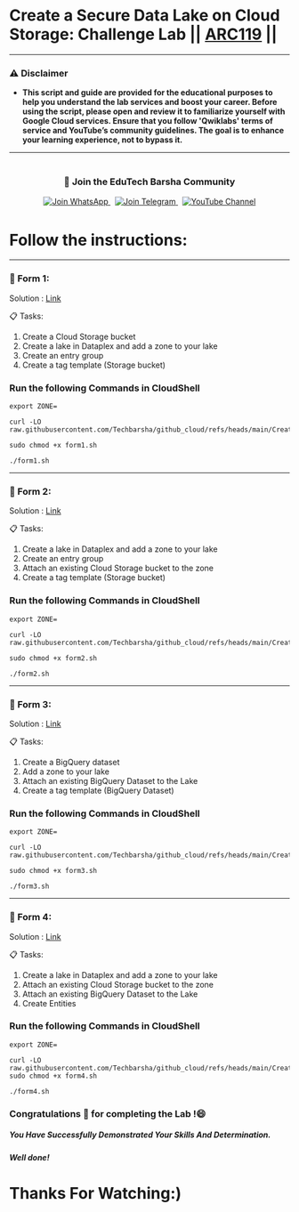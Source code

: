 # Create a Secure Data Lake on Cloud Storage: Challenge Lab || [ARC119](https://www.cloudskillsboost.google/catalog_lab/5632) ||
---
### ⚠️ Disclaimer
- **This script and guide are provided for  the educational purposes to help you understand the lab services and boost your career. Before using the script, please open and review it to familiarize yourself with Google Cloud services. Ensure that you follow 'Qwiklabs' terms of service and YouTube’s community guidelines. The goal is to enhance your learning experience, not to bypass it.**
---
<div align="center" style="padding: 5px;">
  <h3>📱 Join the EduTech Barsha Community</h3>
  
  <a href="https://whatsapp.com/channel/0029Va5J2r5Jf05cKT1pZh31">
    <img src="https://img.shields.io/badge/Join_WhatsApp-25D366?style=for-the-badge&logo=whatsapp&logoColor=white" alt="Join WhatsApp">
  </a>
  &nbsp;
  <a href="https://t.me/edutechbarsha">
    <img src="https://img.shields.io/badge/Join_Telegram-229ED9?style=for-the-badge&logo=telegram&logoColor=white" alt="Join Telegram">
  </a>
  &nbsp;
  <a href="https://www.youtube.com/@edutechbarsha?sub_confirmation=1">
    <img src="https://img.shields.io/badge/Subscribe-EduTech%20Barsha-FF0000?style=for-the-badge&logo=youtube&logoColor=white" alt="YouTube Channel">
  </a>
</div>

# Follow the instructions:

------------------------------------------------------------------------------------------------------------------------

### 📕 Form 1: 
Solution : [Link](https://youtu.be/ZpeiPebilvQ)

📋 Tasks:
 1. Create a Cloud Storage bucket 
 2. Create a lake in Dataplex and add a zone to your lake 
 3. Create an entry group  
 4. Create a tag template (Storage bucket)
    
### Run the following Commands in CloudShell
 ```
export ZONE=
```
```
curl -LO raw.githubusercontent.com/Techbarsha/github_cloud/refs/heads/main/Create%20a%20Secure%20Data%20Lake%20on%20Cloud%20Storage%3A%20Challenge%20Lab/form1.sh

sudo chmod +x form1.sh

./form1.sh
```   

------------------------------------------------------------------------------------------------------------------------

### 📕 Form 2: 
Solution : [Link](https://youtu.be/ZpeiPebilvQ)

📋 Tasks:
1. Create a lake in Dataplex and add a zone to your lake 
2. Create an entry group 
3. Attach an existing Cloud Storage bucket to the zone  
4. Create a tag template (Storage bucket)

### Run the following Commands in CloudShell
```
export ZONE=
```
```
curl -LO raw.githubusercontent.com/Techbarsha/github_cloud/refs/heads/main/Create%20a%20Secure%20Data%20Lake%20on%20Cloud%20Storage%3A%20Challenge%20Lab/form2.sh

sudo chmod +x form2.sh

./form2.sh
```
------------------------------------------------------------------------------------------------------------------------

### 📕 Form 3: 
Solution : [Link](https://youtu.be/ZpeiPebilvQ)

📋 Tasks:
1. Create a BigQuery dataset 
2. Add a zone to your lake 
3. Attach an existing BigQuery Dataset to the Lake 
4. Create a tag template (BigQuery Dataset)  

### Run the following Commands in CloudShell
```
export ZONE=
```
```
curl -LO raw.githubusercontent.com/Techbarsha/github_cloud/refs/heads/main/Create%20a%20Secure%20Data%20Lake%20on%20Cloud%20Storage%3A%20Challenge%20Lab/form3.sh

sudo chmod +x form3.sh

./form3.sh
```
------------------------------------------------------------------------------------------------------------------------

### 📕 Form 4: 
Solution : [Link](https://youtu.be/ZpeiPebilvQ)

📋 Tasks:
1. Create a lake in Dataplex and add a zone to your lake 
2. Attach an existing Cloud Storage bucket to the zone 
3. Attach an existing BigQuery Dataset to the Lake  
4. Create Entities
   
### Run the following Commands in CloudShell
```
export ZONE=
```
```
curl -LO raw.githubusercontent.com/Techbarsha/github_cloud/refs/heads/main/Create%20a%20Secure%20Data%20Lake%20on%20Cloud%20Storage%3A%20Challenge%20Lab/form4.sh
sudo chmod +x form4.sh

./form4.sh
```

  
### Congratulations 🎉 for completing the Lab !😄

##### *You Have Successfully Demonstrated Your Skills And Determination.*

#### *Well done!*

# Thanks For Watching:)

